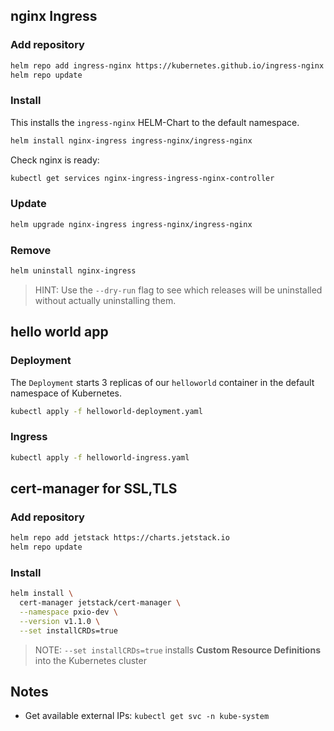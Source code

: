 
## nginx Ingress

### Add repository

```bash
helm repo add ingress-nginx https://kubernetes.github.io/ingress-nginx
helm repo update
```

### Install

This installs the `ingress-nginx` HELM-Chart to the default namespace.

```bash
helm install nginx-ingress ingress-nginx/ingress-nginx
```

Check nginx is ready:

```bash
kubectl get services nginx-ingress-ingress-nginx-controller 
```

### Update

```bash
helm upgrade nginx-ingress ingress-nginx/ingress-nginx
```

### Remove

```bash
helm uninstall nginx-ingress
```

> HINT: Use the `--dry-run` flag to see which releases will be uninstalled without actually uninstalling them.

## hello world app

### Deployment

The `Deployment` starts 3 replicas of our `helloworld` container in the default namespace of Kubernetes.

```bash
kubectl apply -f helloworld-deployment.yaml
```

### Ingress

```bash
kubectl apply -f helloworld-ingress.yaml
```

## cert-manager for SSL,TLS

### Add repository

```bash
helm repo add jetstack https://charts.jetstack.io
helm repo update
```

### Install

```bash
helm install \
  cert-manager jetstack/cert-manager \
  --namespace pxio-dev \
  --version v1.1.0 \
  --set installCRDs=true
```

> NOTE: `--set installCRDs=true` installs **Custom Resource Definitions** into the Kubernetes cluster


## Notes

- Get available external IPs: `kubectl get svc -n kube-system`